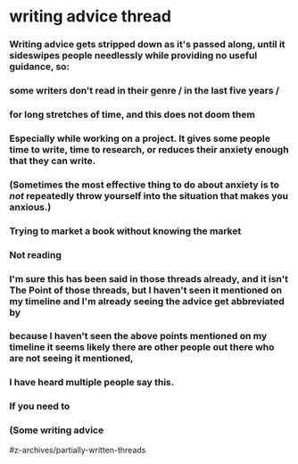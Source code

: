 # writing advice thread
### Writing advice gets stripped down as it's passed along, until it sideswipes people needlessly while providing no useful guidance, so:

### some writers don't read in their genre / in the last five years / 
### for long stretches of time, and this does not doom them

### Especially while working on a project. It gives some people time to write, time to research, or reduces their anxiety enough that they can write. 

### (Sometimes the most effective thing to do about anxiety is to *not* repeatedly throw yourself into the situation that makes you anxious.)

### Trying to market a book without knowing the market 

### Not reading 


### I'm sure this has been said in those threads already, and it isn't The Point of those threads, but I haven't seen it mentioned on my timeline and I'm already seeing the advice get abbreviated by 
### because I haven't seen the above points mentioned on my timeline it seems likely there are other people out there who are not seeing it mentioned, 

### I have heard multiple people say this. 

### If you need to 


### (Some writing advice

#z-archives/partially-written-threads